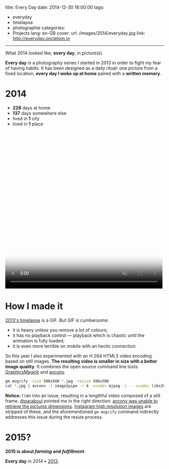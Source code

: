 title: Every Day
date: 2014-12-30 16:00:00
tags:
- everyday
- timelapse
- photographie
categories:
- Projects
lang: en-GB
cover:
  url: /images/2014/everyday.jpg
  link: http://everyday.oncletom.io
---

What 2014 looked like, **every day**, in picture(s).

<!--more-->

**Every day** is a photography series I started in 2013 in order to fight my fear of having habits. It has been designed as a daily ritual: one picture from a fixed location, **every day I woke up at home** paired with a **written memory**.

# 2014

- **228** days at home
- **137** days somewhere else
- lived in **1** city
- lived in **1** place

<video height="500" width="500" poster="/images/2014/12/2014-thumbnail.jpg" loop controls muted>
 <source src="https://www.dropbox.com/s/25ada0v0p506p9g/2014.mp4?dl=1" type="video/mp4">
</video>


# How I made it

[2013's timelapse](/2013/everyday/) is a GIF. But GIF is cumbersome:
- it is heavy unless you remove a lot of colours;
- it has no playback control — playback which is chaotic until the animation is fully loaded;
- it is even more terrible on mobile with an hectic connection.

So this year I also experimented with an H.264 HTML5 video encoding based on still images. **The resulting video is smaller in size with a better image quality**.
It combines the open source command line tools [GraphicsMagick](http://www.graphicsmagick.org/) and  [avconv](https://libav.org/avconv.html).

```bash
gm mogrify -size 500x500 *.jpg -resize 500x500
cat *.jpg | avconv -f image2pipe -r 6 -vcodec mjpeg -i - -vcodec libx264 -compression_level 9 -b:v 4000k -preset fast -tune animation ../$(basename `pwd`).mp4
```

**Notice**: I ran into an issue, resulting in a lengthful video composed of a still frame. [@paraboul](https://twitter.com/paraboul) pointed me in the right direction: [avconv was unable to retrieve the pictures dimensions](https://twitter.com/paraboul/status/549603965177167872).
[Instagram high resolution images](https://help.instagram.com/276722745781769) are stripped of these, and the aforementioned `gm mogrify` command indirectly addresses this issue during the resize process.

# 2015?

**2015 is about *farming* and *fulfillment***.

**Every day** in *2014* • [2013](/2013/everyday/).
